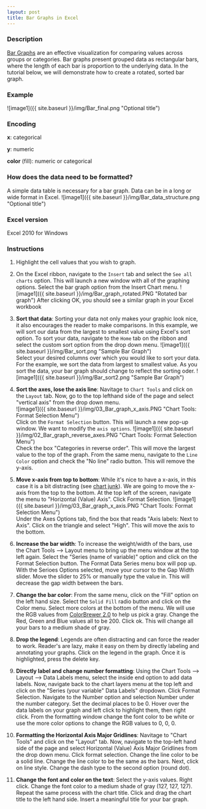 ```yaml
---
layout: post
title: Bar Graphs in Excel
---
```

### Description
[Bar Graphs](https://en.wikipedia.org/wiki/Heat_map) are an effective visualization for comparing values across groups or categories. Bar graphs present grouped data as rectangular bars, where the length of each bar is proportion to the underlying data. In the tutorial below, we will demonstrate how to create a rotated, sorted bar graph.

### Example  

![image1]({{ site.baseurl }}/img/Bar_final.png "Optional title")

### Encoding
**x**: categorical

**y**: numeric

**color** (fill): numeric or categorical

### How does the data need to be formatted?  
A simple data table is necessary for a bar graph. Data can be in a long or wide format in Excel.
![image1]({{ site.baseurl }}/img/Bar_data_structure.png "Optional title")

### Excel version
Excel 2010 for Windows

### Instructions  

1. Highlight the cell values that you wish to graph.

2. On the Excel ribbon, navigate to the ```Insert``` tab and select the ```See all charts``` option. This will launch a new window with all of the graphing options. Select the bar graph option from the Insert Chart menu. 
  ![image1]({{ site.baseurl }}/img/Bar_graph_rotated.PNG "Rotated bar graph") 
  After clicking OK, you should see a similar graph in your Excel workbook

3. __Sort that data__: Sorting your data not only makes your graphic look nice, it also encourages the reader to make comparisons. In this example, we will sort our data from the largest to smallest value using Excel's sort option. To sort your data, navigate to the ```Home``` tab on the ribbon and select the custom sort option from the drop down menu. 
  ![image1]({{ site.baseurl }}/img/Bar_sort.png "Sample Bar Graph")   
  Select your desired columns over which you would like to sort your data. For the example, we sort the data from largest to smallest     value. As you sort the data, your bar graph should change to reflect the sorting oder. 
  ![image1]({{ site.baseurl }}/img/Bar_sort2.png "Sample Bar Graph") 

4. __Sort the axes, lose the axis line__: Navitage to ```Chart Tools``` and click on the ```Layout``` tab. Now, go to the top lefthand side of the page and select "vertical axis" from the drop down menu.   
  ![image1]({{ site.baseurl }}/img/03_Bar_graph_x_axis.PNG "Chart Tools: Format Selection Menu")  
   Click on the ```Format Selection``` button. This will launch a new pop-up window. We want to modify the ```axis options```. 
   ![image1]({{ site.baseurl }}/img/02_Bar_graph_reverse_axes.PNG "Chart Tools: Format Selection Menu")  
   Check the box "Categories in reverse order". This will move the largest value to the top of the graph. 
   From the same menu, navigate to the ```Line Color``` option and check the "No line" radio button. This will remove the y-axis.

5. __Move x-axis from top to bottom__: While it's nice to have a x-axis, in this case it is a bit distracting (see [chart junk](https://en.wikipedia.org/wiki/Chartjunk)). We are going to move the x-axis from the top to the bottom. At the top left of the screen, navigate the menu to "Horizontal (Value) Axis". Click Format Selection. 
  ![image1]({{ site.baseurl }}/img/03_Bar_graph_x_axis.PNG "Chart Tools: Format Selection Menu")  
  Under the Axes Options tab, find the box that reads "Axis labels: Next to Axis". Click on the triangle and select "High". This will move the axis to the bottom. 

6. __Increase the bar width__: To increase the weight/width of the bars, use the Chart Tools --> Layout menu to bring up the menu window at the top left again. Select the "Series (name of variable)" option and click on the Format Selection button. The Format Data Series menu box will pop up. With the Serioes Options selected, move your cursor to the Gap Width slider. Move the slider to 25% or manually type the value in. This will decrease the gap width between the bars.

7. __Change the bar color__: From the same menu, click on the "Fill" option on the left hand size. Select the ```Solid Fill``` radio button and click on the Color menu. Select more colors at the bottom of the menu. We will use the RGB values from [ColorBrewer 2.0](http://colorbrewer2.org/#type=sequential&scheme=BuGn&n=3) to help us pick a gray. Change the Red, Green and Blue values all to be 200. Click ok. This will change all your bars to a medium shade of gray.

8. __Drop the legend__: Legends are often distracting and can force the reader to work. Reader's are lazy, make it easy on them by directly labeling and annotating your graphs. Click on the legend in the graph. Once it is highlighted, press the delete key. 

9. __Directly label and change number formatting__: Using the Chart Tools --> Layout --> Data Labels menu, select the inside end option to add data labels. Now, navigate back to the chart layers menu at the top left and click on the "Series (your variable" Data Labels" dropdown. Click Format Selection. Navigate to the Number option and selection Number under the number category. Set the decimal places to be 0. Hover over the data labels on your graph and left click to highlight them, then right click. From the formatting window change the font color to be white or use the more color options to change the RGB values to 0, 0, 0.

10. __Formatting the Horizontal Axis Major Gridlines__: Navitage to "Chart Tools" and click on the "Layout" tab. Now, navigate to the top-left hand side of the page and select Horizontal (Value) Axis Major Gridlines from the drop down menu. Click format selection. Change the line color to be a solid line. Change the line color to be the same as the bars. Next, click on line style. Change the dash type to the second option (round dot).

11. __Change the font and color on the text__: Select the y-axis values. Right click. Change the font color to a medium shade of gray (127, 127, 127). Repeat the same process with the chart title. Click and drag the chart title to the left hand side. Insert a meaningful title for your bar graph.




